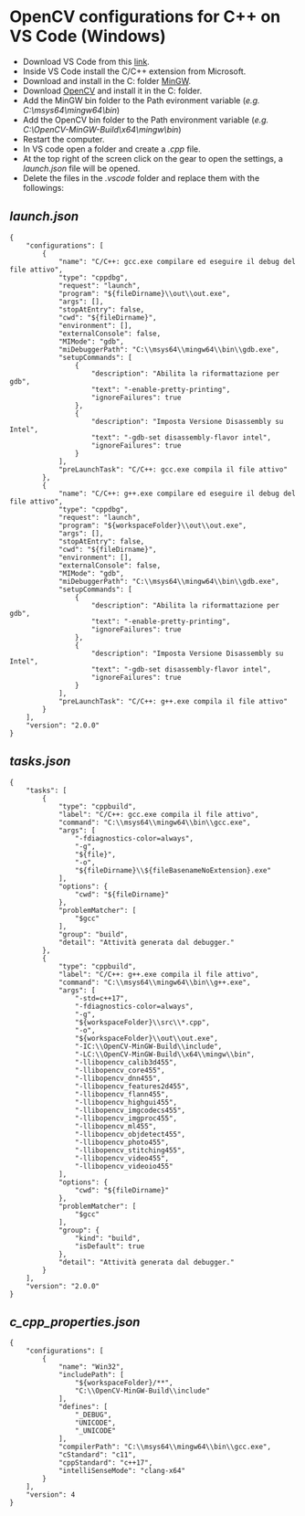 # OpenCV configurations for C++ on VS Code (Windows)

- Download VS Code from this [link](https://code.visualstudio.com/).
- Inside VS Code install the C/C++ extension from Microsoft.
- Download and install in the C: folder [MinGW](https://www.msys2.org/).
- Download [OpenCV](https://github.com/huihut/OpenCV-MinGW-Build) and install it in the C: folder.
- Add the MinGW bin folder to the Path evironment variable (*e.g. C:\msys64\mingw64\bin*)
- Add the OpenCV bin folder to the Path environment variable (*e.g. C:\OpenCV-MinGW-Build\x64\mingw\bin*)
- Restart the computer.
- In VS code open a folder and create a *.cpp* file.
- At the top right of the screen click on the gear to open the settings, a *launch.json* file will be opened. 
- Delete the files in the *.vscode* folder and replace them with the followings:

## *launch.json*

    {
        "configurations": [
            {
                "name": "C/C++: gcc.exe compilare ed eseguire il debug del file attivo",
                "type": "cppdbg",
                "request": "launch",
                "program": "${fileDirname}\\out\\out.exe",
                "args": [],
                "stopAtEntry": false,
                "cwd": "${fileDirname}",
                "environment": [],
                "externalConsole": false,
                "MIMode": "gdb",
                "miDebuggerPath": "C:\\msys64\\mingw64\\bin\\gdb.exe",
                "setupCommands": [
                    {
                        "description": "Abilita la riformattazione per gdb",
                        "text": "-enable-pretty-printing",
                        "ignoreFailures": true
                    },
                    {
                        "description": "Imposta Versione Disassembly su Intel",
                        "text": "-gdb-set disassembly-flavor intel",
                        "ignoreFailures": true
                    }
                ],
                "preLaunchTask": "C/C++: gcc.exe compila il file attivo"
            },
            {
                "name": "C/C++: g++.exe compilare ed eseguire il debug del file attivo",
                "type": "cppdbg",
                "request": "launch",
                "program": "${workspaceFolder}\\out\\out.exe",
                "args": [],
                "stopAtEntry": false,
                "cwd": "${fileDirname}",
                "environment": [],
                "externalConsole": false,
                "MIMode": "gdb",
                "miDebuggerPath": "C:\\msys64\\mingw64\\bin\\gdb.exe",
                "setupCommands": [
                    {
                        "description": "Abilita la riformattazione per gdb",
                        "text": "-enable-pretty-printing",
                        "ignoreFailures": true
                    },
                    {
                        "description": "Imposta Versione Disassembly su Intel",
                        "text": "-gdb-set disassembly-flavor intel",
                        "ignoreFailures": true
                    }
                ],
                "preLaunchTask": "C/C++: g++.exe compila il file attivo"
            }
        ],
        "version": "2.0.0"
    }

## *tasks.json*

    {
        "tasks": [
            {
                "type": "cppbuild",
                "label": "C/C++: gcc.exe compila il file attivo",
                "command": "C:\\msys64\\mingw64\\bin\\gcc.exe",
                "args": [
                    "-fdiagnostics-color=always",
                    "-g",
                    "${file}",
                    "-o",
                    "${fileDirname}\\${fileBasenameNoExtension}.exe"
                ],
                "options": {
                    "cwd": "${fileDirname}"
                },
                "problemMatcher": [
                    "$gcc"
                ],
                "group": "build",
                "detail": "Attività generata dal debugger."
            },
            {
                "type": "cppbuild",
                "label": "C/C++: g++.exe compila il file attivo",
                "command": "C:\\msys64\\mingw64\\bin\\g++.exe",
                "args": [
                    "-std=c++17",
                    "-fdiagnostics-color=always",
                    "-g",
                    "${workspaceFolder}\\src\\*.cpp",
                    "-o",
                    "${workspaceFolder}\\out\\out.exe",
                    "-IC:\\OpenCV-MinGW-Build\\include",
                    "-LC:\\OpenCV-MinGW-Build\\x64\\mingw\\bin",
                    "-llibopencv_calib3d455",
                    "-llibopencv_core455",
                    "-llibopencv_dnn455",
                    "-llibopencv_features2d455",
                    "-llibopencv_flann455",
                    "-llibopencv_highgui455",
                    "-llibopencv_imgcodecs455",
                    "-llibopencv_imgproc455",
                    "-llibopencv_ml455",
                    "-llibopencv_objdetect455",
                    "-llibopencv_photo455",
                    "-llibopencv_stitching455",
                    "-llibopencv_video455",
                    "-llibopencv_videoio455"
                ],
                "options": {
                    "cwd": "${fileDirname}"
                },
                "problemMatcher": [
                    "$gcc"
                ],
                "group": {
                    "kind": "build",
                    "isDefault": true
                },
                "detail": "Attività generata dal debugger."
            }
        ],
        "version": "2.0.0"
    }

## *c_cpp_properties.json*

    {
        "configurations": [
            {
                "name": "Win32",
                "includePath": [
                    "${workspaceFolder}/**",
                    "C:\\OpenCV-MinGW-Build\\include"
                ],
                "defines": [
                    "_DEBUG",
                    "UNICODE",
                    "_UNICODE"
                ],
                "compilerPath": "C:\\msys64\\mingw64\\bin\\gcc.exe",
                "cStandard": "c11",
                "cppStandard": "c++17",
                "intelliSenseMode": "clang-x64"
            }
        ],
        "version": 4
    }